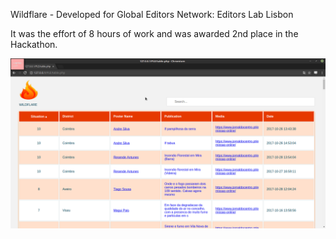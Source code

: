 Wildflare - Developed for Global Editors Network: Editors Lab Lisbon

It was the effort of 8 hours of work and was awarded 2nd place in the Hackathon.



![alt text](https://raw.githubusercontent.com/spc94/Wildflare/master/Screenshot%20at%202017-10-28%2023-00-02.png)
